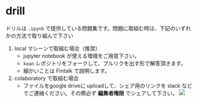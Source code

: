 # drill 

ドリルは `.ipynb` で提供している問題集です。問題に取組む時は、下記のいずれかの方法で取り組んで下さい

1. local マシーンで取組む場合（推奨）
    + jupyter notebook が使える環境をご用意下さい。
    + `koan` レポジトリをフォークして、プルリクを出す形で解答頂きます。
    + 細かいことは Fintalk で説明します。
1. colaboratory で取組む場合
    + ファイルをgoogle driveに uploadして、シェア用のリンクを slack などでご連絡ください。その際必ず **編集者権限** でシェアして下さい。
    ![]("img/drill_colab.jpg")
